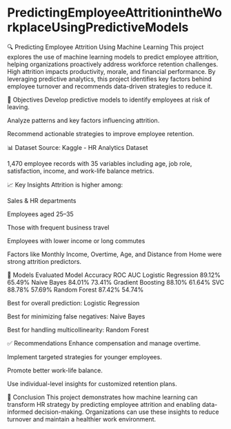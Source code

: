 # PredictingEmployeeAttritionintheWorkplaceUsingPredictiveModels
🔍 Predicting Employee Attrition Using Machine Learning
This project explores the use of machine learning models to predict employee attrition, helping organizations proactively address workforce retention challenges. High attrition impacts productivity, morale, and financial performance. By leveraging predictive analytics, this project identifies key factors behind employee turnover and recommends data-driven strategies to reduce it.

🧠 Objectives
Develop predictive models to identify employees at risk of leaving.

Analyze patterns and key factors influencing attrition.

Recommend actionable strategies to improve employee retention.

📊 Dataset
Source: Kaggle - HR Analytics Dataset

1,470 employee records with 35 variables including age, job role, satisfaction, income, and work-life balance metrics.

📈 Key Insights
Attrition is higher among:

Sales & HR departments

Employees aged 25–35

Those with frequent business travel

Employees with lower income or long commutes

Factors like Monthly Income, Overtime, Age, and Distance from Home were strong attrition predictors.

🤖 Models Evaluated
Model	Accuracy	ROC AUC
Logistic Regression	89.12%	65.49%
Naive Bayes	84.01%	73.41%
Gradient Boosting	88.10%	61.64%
SVC	88.78%	57.69%
Random Forest	87.42%	54.74%

Best for overall prediction: Logistic Regression

Best for minimizing false negatives: Naive Bayes

Best for handling multicollinearity: Random Forest

✅ Recommendations
Enhance compensation and manage overtime.

Implement targeted strategies for younger employees.

Promote better work-life balance.

Use individual-level insights for customized retention plans.

📌 Conclusion
This project demonstrates how machine learning can transform HR strategy by predicting employee attrition and enabling data-informed decision-making. Organizations can use these insights to reduce turnover and maintain a healthier work environment.
